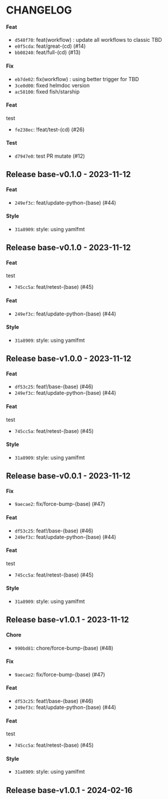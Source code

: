 # CHANGELOG

#### Feat

- `d548f70`: feat(workflow) : update all workflows to classic TBD
- `e0f5cda`: feat/great-(cd) (#14)
- `bb08240`: feat/full-(cd) (#13)

#### Fix

- `eb7de02`: fix(workflow) : using better trigger for TBD
- `3ce0d00`: fixed helmdoc version
- `ac58100`: fixed fish/starship

#### Feat

test

- `fe238ec`: !feat/test-(cd) (#26)

#### Test

- `d7947e0`: test PR mutate (#12)

## Release base-v0.1.0 - 2023-11-12
#### Feat
- `249ef3c`: feat/update-python-(base) (#44)

#### Style
- `31a8909`: style: using yamlfmt


## Release base-v0.1.0 - 2023-11-12
#### Feat
test
- `745cc5a`: feat/retest-(base) (#45)

#### Feat
- `249ef3c`: feat/update-python-(base) (#44)

#### Style
- `31a8909`: style: using yamlfmt


## Release base-v1.0.0 - 2023-11-12
#### Feat
- `df53c25`: feat!/base-(base) (#46)
- `249ef3c`: feat/update-python-(base) (#44)

#### Feat
test
- `745cc5a`: feat/retest-(base) (#45)

#### Style
- `31a8909`: style: using yamlfmt


## Release base-v0.0.1 - 2023-11-12
#### Fix
- `9aecae2`: fix/force-bump-(base) (#47)

#### Feat
- `df53c25`: feat!/base-(base) (#46)
- `249ef3c`: feat/update-python-(base) (#44)

#### Feat
test
- `745cc5a`: feat/retest-(base) (#45)

#### Style
- `31a8909`: style: using yamlfmt


## Release base-v1.0.1 - 2023-11-12
#### Chore
- `990bd81`: chore/force-bump-(base) (#48)

#### Fix
- `9aecae2`: fix/force-bump-(base) (#47)

#### Feat
- `df53c25`: feat!/base-(base) (#46)
- `249ef3c`: feat/update-python-(base) (#44)

#### Feat
test
- `745cc5a`: feat/retest-(base) (#45)

#### Style
- `31a8909`: style: using yamlfmt


## Release base-v1.0.1 - 2024-02-16
